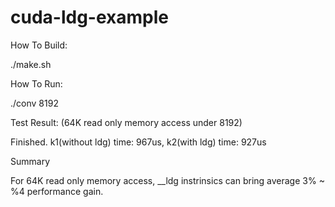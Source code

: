 # cuda-ldg-example
How To Build:

./make.sh

How To Run:

./conv 8192

Test Result: (64K read only memory access under 8192)

Finished. k1(without ldg) time: 967us, k2(with ldg) time: 927us

Summary

For 64K read only memory access, __ldg instrinsics can bring average 3% ~ %4 performance gain.  
